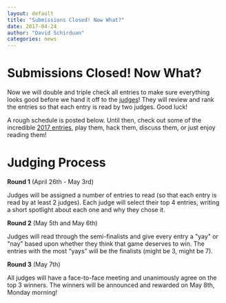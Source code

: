 ```yaml
---
layout: default
title: "Submissions Closed! Now What?"
date: 2017-04-24
author: "David Schirduan"
categories: news
---
```


# Submissions Closed! Now What?

Now we will double and triple check all entries to make sure everything looks good before we hand it off to the [judges]({{site.baseurl}}/judges)! They will review and rank the entries so that each entry is read by two judges. Good luck!

A rough schedule is posted below. Until then, check out some of the incredible [2017 entries]({{site.baseurl}}/2017entries), play them, hack them, discuss them, or just enjoy reading them!

# Judging Process

**Round 1** (April 26th - May 3rd)

Judges will be assigned a number of entries to read (so that each entry is read by at least 2 judges). Each judge will select their top 4 entries, writing a short spotlight about each one and why they chose it. 

**Round 2** (May 5th and May 6th)

Judges will read through the semi-finalists and give every entry a "yay" or "nay" based upon whether they think that game deserves to win. The entries with the most “yays” will be the finalists (might be 3, might be 7).

**Round 3** (May 7th)

All judges will have a face-to-face meeting and unanimously agree on the top 3 winners. The winners will be announced and rewarded on May 8th, Monday morning!